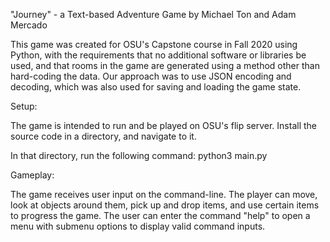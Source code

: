 "Journey" - a Text-based Adventure Game by Michael Ton and Adam Mercado


This game was created for OSU's Capstone course in Fall 2020 using Python, with the requirements that no additional software or libraries be used, and that rooms in the game are generated using a method other than hard-coding the data.  Our approach was to use JSON encoding and decoding, which was also used for saving and loading the game state.


Setup:

The game is intended to run and be played on OSU's flip server.  Install the source code in a directory, and navigate to it. 

In that directory, run the following command: python3 main.py

Gameplay:

The game receives user input on the command-line. The player can move, look at objects around them, pick up and drop items, and use certain items to progress the game.  The user can enter the command "help" to open a menu with submenu options to display valid command inputs.
